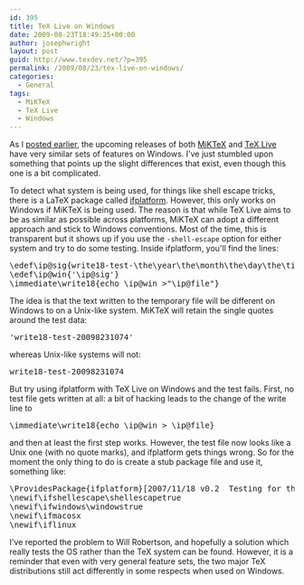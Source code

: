 ```yaml
---
id: 395
title: TeX Live on Windows
date: 2009-08-23T18:49:25+00:00
author: josephwright
layout: post
guid: http://www.texdev.net/?p=395
permalink: /2009/08/23/tex-live-on-windows/
categories:
  - General
tags:
  - MiKTeX
  - TeX Live
  - Windows
---
```

As I <a href="http://www.texdev.net/2009/08/02/testing-miktex-2-8-and-tex-live-2009/">posted earlier</a>, the upcoming releases of both <a title="MiKTeX Project Page" href="http://www.miktex.org/">MiKTeX</a> and <a title="TeX Live" href="http://www.tug.org/texlive/">TeX Live</a> have very similar sets of features on Windows. I've just stumbled upon something that points up the slight differences that exist, even though this one is a bit complicated.

To detect what system is being used, for things like shell escape tricks, there is a LaTeX package called <a title="Conditionals to test which platform is being used" href="http://tug.ctan.org/cgi-bin/ctanPackageInformation.py?id=ifplatform">ifplatform</a>. However, this only works on Windows if MiKTeX is being used. The reason is that while TeX Live aims to be as similar as possible across platforms, MiKTeX can adopt a different approach and stick to Windows conventions. Most of the time, this is transparent but it shows up if you use the <code>-shell-escape</code> option for either system and try to do some testing. Inside ifplatform, you'll find the lines:
<pre>\edef\ip@sig{write18-test-\the\year\the\month\the\day\the\time}
\edef\ip@win{'\ip@sig'}
\immediate\write18{echo \ip@win &gt;"\ip@file"}</pre>
The idea is that the text written to the temporary file will be different on Windows to on a Unix-like system. MiKTeX will retain the single quotes around the test data:
<pre>'write18-test-20098231074'</pre>
whereas Unix-like systems will not:
<pre>write18-test-20098231074</pre>
But try using ifplatform with TeX Live on Windows and the test fails. First, no test file gets written at all: a bit of hacking leads to the change of the write line to
<pre>\immediate\write18{echo \ip@win &gt; \ip@file}</pre>
and then at least the first step works. However, the test file now looks like a Unix one (with no quote marks), and ifplatform gets things wrong. So for the moment the only thing to do is create a stub package file and use it, something like:
<pre>\ProvidesPackage{ifplatform}[2007/11/18 v0.2  Testing for the operating system]
\newif\ifshellescape\shellescapetrue
\newif\ifwindows\windowstrue
\newif\ifmacosx
\newif\iflinux</pre>
I've reported the problem to Will Robertson, and hopefully a solution which really tests the OS rather than the TeX system can be found. However, it is a reminder that even with very general feature sets, the two major TeX distributions still act differently in some respects when used on Windows.
